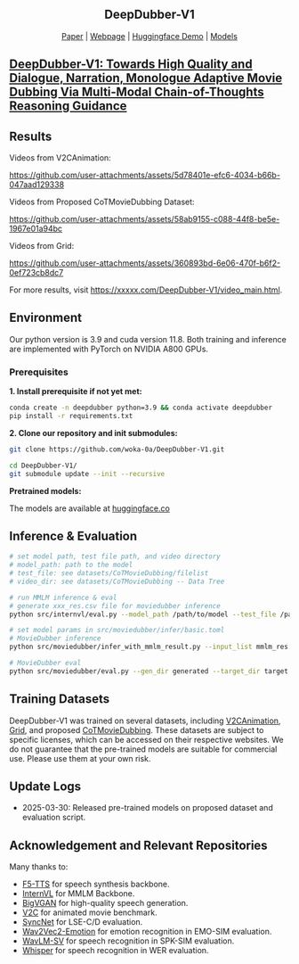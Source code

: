 <div align="center">
<p align="center">
  <h2>DeepDubber-V1</h2>
  <a href="https://arxiv.org/abs/xxxx.xxxx">Paper</a> | <a href="https://woka-0a.github.io/DeepDubber-V1/">Webpage</a> | <a href="https://huggingface.co/spaces/woak-oa/Deepdubber-V1">Huggingface Demo</a> | <a href="https://huggingface.co/woak-oa/DeepDubber-V1/tree/main">Models</a> 
</p>
</div>

## [DeepDubber-V1: Towards High Quality and Dialogue, Narration, Monologue Adaptive Movie Dubbing Via Multi-Modal Chain-of-Thoughts Reasoning Guidance](https://woka-0a.github.io/DeepDubber-V1/)

<!-- [Ho Kei Cheng](https://hkchengrex.github.io/), [Masato Ishii](https://scholar.google.co.jp/citations?user=RRIO1CcAAAAJ), [Akio Hayakawa](https://scholar.google.com/citations?user=sXAjHFIAAAAJ), [Takashi Shibuya](https://scholar.google.com/citations?user=XCRO260AAAAJ), [Alexander Schwing](https://www.alexander-schwing.de/), [Yuki Mitsufuji](https://www.yukimitsufuji.com/) -->

<!-- University of xxxx, xxxx, and xxxx Corporation -->

<!-- xxxx 2025 -->

## Results

Videos from V2CAnimation:

https://github.com/user-attachments/assets/5d78401e-efc6-4034-b66b-047aad129338

Videos from Proposed CoTMovieDubbing Dataset:

https://github.com/user-attachments/assets/58ab9155-c088-44f8-be5e-1967e01a94bc

Videos from Grid:

https://github.com/user-attachments/assets/360893bd-6e06-470f-b6f2-0ef723cb8dc7

For more results, visit https://xxxxx.com/DeepDubber-V1/video_main.html.

## Environment

Our python version is 3.9 and cuda version 11.8. Both training and inference are implemented with PyTorch on NVIDIA A800 GPUs.

### Prerequisites

**1. Install prerequisite if not yet met:**

```bash
conda create -n deepdubber python=3.9 && conda activate deepdubber
pip install -r requirements.txt
```

**2. Clone our repository and init submodules:**

```bash
git clone https://github.com/woka-0a/DeepDubber-V1.git

cd DeepDubber-V1/
git submodule update --init --recursive
```

**Pretrained models:**

The models are available at [huggingface.co](https://huggingface.co/woak-oa/DeepDubber-V1/tree/main)

## Inference & Evaluation

```bash
# set model path, test file path, and video directory
# model_path: path to the model
# test_file: see datasets/CoTMovieDubbing/filelist
# video_dir: see datasets/CoTMovieDubbing -- Data Tree

# run MMLM inference & eval
# generate xxx_res.csv file for moviedubber inference
python src/internvl/eval.py --model_path /path/to/model --test_file /path/to/test_file.lst --video_dir /path/to/video_dir

# set model params in src/moviedubber/infer/basic.toml
# MovieDubber inference
python src/moviedubber/infer_with_mmlm_result.py --input_list mmlm_res.csv --ref_spk_list datasets/CoTMovieDubbing/filelist/cot_spk_for_speech_gen.lst

# MovieDubber eval
python src/moviedubber/eval.py --gen_dir generated --target_dir target
```

## Training Datasets

DeepDubber-V1 was trained on several datasets, including [V2CAnimation](https://github.com/chenqi008/V2C), [Grid](https://paperswithcode.com/dataset/grid), and proposed [CoTMovieDubbing](https://github.com/woka-0a/DeepDubber-V1/tree/main/datasets/CoTMovieDubbing). These datasets are subject to specific licenses, which can be accessed on their respective websites. We do not guarantee that the pre-trained models are suitable for commercial use. Please use them at your own risk.

## Update Logs

- 2025-03-30: Released pre-trained models on proposed dataset and evaluation script.

<!-- ## Citation

```bibtex
@inproceedings{cheng2025taming,
  title={Taming Multimodal Joint Training for High-Quality Video-to-Audio Synthesis},
  author={Cheng, Ho Kei and Ishii, Masato and Hayakawa, Akio and Shibuya, Takashi and Schwing, Alexander and Mitsufuji, Yuki},
  booktitle={CVPR},
  year={2025}
}
``` -->

## Acknowledgement and Relevant Repositories

Many thanks to:

- [F5-TTS](https://github.com/SWivid/F5-TTS) for speech synthesis backbone.
- [InternVL](https://github.com/OpenGVLab/InternVL) for MMLM Backbone.
- [BigVGAN](https://github.com/NVIDIA/BigVGAN) for high-quality speech generation.
- [V2C](https://github.com/chenqi008/V2C) for animated movie benchmark.
- [SyncNet](https://github.com/joonson/syncnet_python) for LSE-C/D evaluation.
- [Wav2Vec2-Emotion](https://huggingface.co/audeering/wav2vec2-large-robust-12-ft-emotion-msp-dim) for emotion recognition in EMO-SIM evaluation.
- [WavLM-SV](https://huggingface.co/microsoft/wavlm-base-plus-sv) for speech recognition in SPK-SIM evaluation.
- [Whisper](https://huggingface.co/openai/whisper-large-v3-turbo) for speech recognition in WER evaluation.

<!-- ## Star History

[![Star History Chart](https://api.star-history.com/svg?repos=woka-0a/DeepDubber-V1&type=Date)](https://www.star-history.com/#woka-0a/DeepDubber-V1&Date) -->
